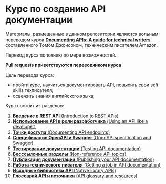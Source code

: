 # Курс по созданию API документации

Материалы, размещенные в данном репозитории являются вольным переводом курса [**Documenting APIs: A guide for technical writers**](https://idratherbewriting.com/learnapidoc/)  составленного Томом Джонсоном, техническим писателем Amazon.

Перевод курса пополняю по мере возможностей.

**Pull requests приветствуются переводчиком курса**

Цель перевода курса:

- пройти курс, научиться документировать API, повысить свои soft skills техписателя;
- освежить знания английского языка;

Курс состоит из разделов:

1. [**Введение в REST API** (Introduction to REST APIs)](https://github.com/Starkovden/Documenting_APIs/tree/master/1.%20Introduction%20to%20REST%20APIs)
2. [**Использование API в роли разработчика** (Using an API like a developer)](https://github.com/Starkovden/Documenting_APIs/tree/master/2.%20Using%20an%20API%20like%20a%20developer)
3. [**Точки доступа** (Documenting API endpoints)](https://github.com/Starkovden/Documenting_APIs/tree/master/3.%20Documenting%20API%20endpoints)
4. [**Спецификация OpenAPI и Swagger** (OpenAPI specification and Swagger)](https://github.com/Starkovden/Documenting_APIs/tree/master/4.%20OpenAPI%20specification%20and%20Swagger)
5. [**Тестирование документации** (Testing API documentation)](https://github.com/Starkovden/Documenting_APIs/tree/master/5.%20Testing%20API%20documentaion)
6. [**Беcссылочные разделы** (Non-reference API topics)](https://github.com/Starkovden/Documenting_APIs/tree/master/6.%20Non-reference%20API%20topics)
7. [**Публикация документации** (Publishing your API documentation)](https://github.com/Starkovden/Documenting_APIs/tree/master/7.%20Publishing%20your%20API%20documentation)
8. [**Работа технического писателя** (Getting a job in API documentation)](https://github.com/Starkovden/Documenting_APIs/tree/master/8.%20Getting%20a%20job%20in%20API%20documentation)
9. [**Исходные библиотеки API** (Native library APIs)](https://github.com/Starkovden/Documenting_APIs/tree/master/9.%20Native%20library%20APIs)
10. [**Глоссарий API и источники** (API glossary and resources)](https://github.com/Starkovden/Documenting_APIs/tree/master/10.%20API%20glossary%20and%20Resourses)
